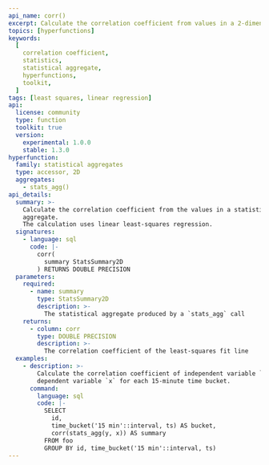 ```yaml
---
api_name: corr()
excerpt: Calculate the correlation coefficient from values in a 2-dimensional `StatsSummary`
topics: [hyperfunctions]
keywords:
  [
    correlation coefficient,
    statistics,
    statistical aggregate,
    hyperfunctions,
    toolkit,
  ]
tags: [least squares, linear regression]
api:
  license: community
  type: function
  toolkit: true
  version:
    experimental: 1.0.0
    stable: 1.3.0
hyperfunction:
  family: statistical aggregates
  type: accessor, 2D
  aggregates:
    - stats_agg()
api_details:
  summary: >-
    Calculate the correlation coefficient from the values in a statistical
    aggregate.
    The calculation uses linear least-squares regression.
  signatures:
    - language: sql
      code: |-
        corr(
          summary StatsSummary2D
        ) RETURNS DOUBLE PRECISION
  parameters:
    required:
      - name: summary
        type: StatsSummary2D
        description: >-
          The statistical aggregate produced by a `stats_agg` call
    returns:
      - column: corr
        type: DOUBLE PRECISION
        description: >-
          The correlation coefficient of the least-squares fit line
  examples:
    - description: >-
        Calculate the correlation coefficient of independent variable `y` and
        dependent variable `x` for each 15-minute time bucket.
      command:
        language: sql
        code: |-
          SELECT
            id,
            time_bucket('15 min'::interval, ts) AS bucket,
            corr(stats_agg(y, x)) AS summary
          FROM foo
          GROUP BY id, time_bucket('15 min'::interval, ts)
---
```


